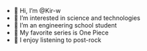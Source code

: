 - 👋 Hi, I’m @Kir-w
- 👀 I’m interested in science and technologies
- 🌱 I’m an engineering school student
- 💞️ My favorite series is One Piece
- 🎸 I enjoy listening to post-rock
